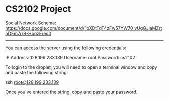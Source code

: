 CS2102 Project
=============

Social Network
Schema: https://docs.google.com/document/d/1oXDtTqT4zFw57YW70_vUgGJiaMZrtnDEm7rrB-HbozE/edit

------------

You can access the server using the following credentials:

IP Address: 128.199.233.139
Username: root
Password: cs2102

To login to the droplet, you will need to open a terminal window and copy and paste the following string:

ssh root@128.199.233.139

Once you've entered the string, copy and paste your password.
